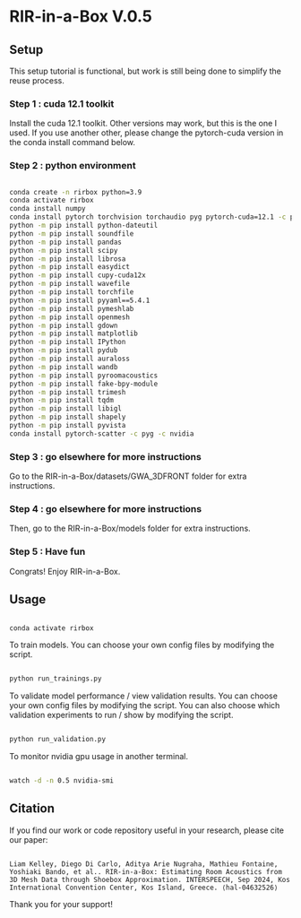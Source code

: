 # RIR-in-a-Box V.0.5

## Setup

This setup tutorial is functional, but work is still being done to simplify the reuse process.

### Step 1 : cuda 12.1 toolkit

Install the cuda 12.1 toolkit. Other versions may work, but this is the one I used.
If you use another other, please change the pytorch-cuda version in the conda install command below.

### Step 2 : python environment

```bash

conda create -n rirbox python=3.9
conda activate rirbox
conda install numpy
conda install pytorch torchvision torchaudio pyg pytorch-cuda=12.1 -c pytorch -c nvidia -c pyg
python -m pip install python-dateutil
python -m pip install soundfile
python -m pip install pandas
python -m pip install scipy
python -m pip install librosa
python -m pip install easydict
python -m pip install cupy-cuda12x
python -m pip install wavefile
python -m pip install torchfile
python -m pip install pyyaml==5.4.1
python -m pip install pymeshlab
python -m pip install openmesh
python -m pip install gdown
python -m pip install matplotlib
python -m pip install IPython
python -m pip install pydub
python -m pip install auraloss
python -m pip install wandb
python -m pip install pyroomacoustics
python -m pip install fake-bpy-module
python -m pip install trimesh
python -m pip install tqdm
python -m pip install libigl
python -m pip install shapely
python -m pip install pyvista
conda install pytorch-scatter -c pyg -c nvidia

```

### Step 3 : go elsewhere for more instructions

Go to the RIR-in-a-Box/datasets/GWA_3DFRONT folder for extra instructions.

### Step 4 : go elsewhere for more instructions

Then, go to the RIR-in-a-Box/models folder for extra instructions.

### Step 5 : Have fun

Congrats! Enjoy RIR-in-a-Box.

## Usage

```bash

conda activate rirbox

```

To train models. You can choose your own config files by modifying the script.

```bash

python run_trainings.py

```

To validate model performance / view validation results.
You can choose your own config files by modifying the script.
You can also choose which validation experiments to run / show by modifying the script.

```bash

python run_validation.py

```

To monitor nvidia gpu usage in another terminal.

```bash

watch -d -n 0.5 nvidia-smi

```

## Citation

If you find our work or code repository useful in your research, please cite our paper:

```citation

Liam Kelley, Diego Di Carlo, Aditya Arie Nugraha, Mathieu Fontaine, Yoshiaki Bando, et al.. RIR-in-a-Box: Estimating Room Acoustics from 3D Mesh Data through Shoebox Approximation. INTERSPEECH, Sep 2024, Kos International Convention Center, Kos Island, Greece. ⟨hal-04632526⟩

```

Thank you for your support!

<!--
# to try and avoid loading tensors into shared memory (you might not need this)
export PYTORCH_CUDA_ALLOC_CONF=garbage_collection_threshold:0.4 # instead of 0.8

## Repository description

Updated 22/04/2024

### root folder (RIR-IN-A-BOX)

In the root folder, you can find:

- a script to performe inference for models
- a script to run trainings on multiple configuration files
- a script to run different types of validation on multiple configuration files.

### backpropagatable_ISM

In this folder, you can find my immplementation of the backpropagatable ISM, and some filters used for the fractional delays in the computation.
This backpropagatable ISM can be easily used through the **ShoeboxToRIR** nn.Module available in models/rirbox_models.py.

Notes:

- For now, I have not reimplmented multiband-absorption processing due to gpu memory concerns.
- My implementation is very memory-hungry, so you should use low reflection orders, low RIR lengths and single-band absorptions.
- I implemented a experimental option to not include the initial silent portion before the earliest Time of Arrival to save on gpu memory. This is only useful if the user respatializes the RIR afterwards using the ground truth distance to the listener. But this will surely sound weird.

### datasets

#### GWA_3DFRONT

In this folder, you can find:

- The torch.utils.data.Dataset for the GWA (audio) + 3DFRONT (Room Meshes) dataset. It has a custom collate function for dataloaders.
- Preprocessing scripts for the datasets and the lists of the different subsets used.

The readme file has instructions on what to prepare in this folder.

#### ValidationDataset

In this folder, you can find:

- The torch.utils.data.Dataset for the Validation dataset. It has a custom collate function for dataloaders.
- The scripts used for the dataset creation.
- A description of the dataset along with which scripts were used for dataset creation.

### losses

In this folder, you can find my implementations of the losses on the RIR :

- EnergyDecay_Loss
- MRSTFT_Loss
- AcousticianMetrics_Loss (D, C80, DRR, and RT60 simultaneously)

and the losses on the simulated shoeboxes :

- SBoxRoomDimensionsLoss
- SBoxAbsorptionLoss
- MicSrcConfigurationLoss

### models

In this folder, you can find:

- the implementations of the mesh2ir models (MESH_NET, STAGE1_G, and the nice MESH2IR_FULL class for easy inference).
- the implementations of the rirbox models (MeshToShoebox, ShoeboxToRIR, and the nice RIRBox_FULL class for easy inference)
- nice utility functions for easy config and model loadings.

### script_archive

In this folder, you can find deprecated scripts.

### tools

In this folder, you can find :

- pyLiam (a collection of my personal implementations of a csv Logger, a cuda memory checker, and a timer)
- a gcc_phat tdoa implementation.
- an Image Source Model visualization jupyter notebook.

### training

In this folder, you can find :

- configuration json files for the different models.
- a training script for training on the gwa dataset.
- a few utility functions for training

### validation

In this folder, you can find :

- the beamforming validation experiment (+ its visualization)
- the metric accuracy validation experiment (+ its visualization)
- the sound source spatialization experiment (+ its visualization)
- experiment results
- visualization for all experiments all together.

 ## Installation

This installation tutorial has not been fully tested again.

From a completely clean Ubuntu 20.04 installation

```bash
sudo apt install build-essential
sudo apt install git
```

Setup your ssh key to clone this repository

```bash
git clone git@github.com:liam-kelley/RIR-in-a-Box.git
```

Conda installation
Use the [installer](https://www.anaconda.com/download/#linux).

```bash
echo "export PATH=~/anaconda3/bin:$PATH" >> ~/.bashrc
source ~/.bashrc
```

```bash
conda init
conda create --name rirbox python=3.8
conda activate rirbox
conda install pytorch torchvision torchaudio pytorch-cuda=11.8 -c pytorch -c nvidia
conda install pytorch-scatter -c pyg
which python
python -m pip install librosa auraloss torch-geometric
python -m pip install pymeshlab matplotlib pandas wandb pandas shapely pyroomacoustics
python -m pip install pymeshfix trimesh pyglet
```

Nvidia drivers
Go to [this website](https://www.nvidia.com/Download/index.aspx?lang=en-us)
and download the correct driver for your GPU.
I had to run the driver installation while in recovery mode to not mess up my system.
Restart your computer after the installation.

## Preparation

Shoebox MeshDataset generation.

```bash
mkdir meshdataset
cd meshdataset
mkdir rirs
mkdir meshes
cd ..
```

You can then use the shoebox_mesh_dataset_generation function from the mesh_dataset.py file to generate a dataset of shoebox meshes and RIRs.
Example usage is in the main function from mesh_dataset.py

```bash
python mesh_dataset.py
```

It sometimes bugs and freezes a bit. Please kill it and restart it if it does. -->
